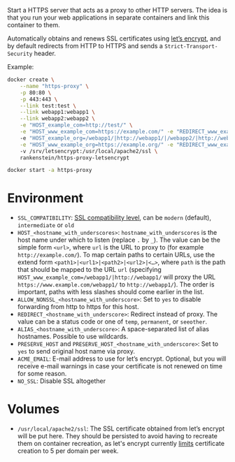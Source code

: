 Start a HTTPS server that acts as a proxy to other HTTP servers. The idea is that you run your web applications in separate containers and link this container to them.

Automatically obtains and renews SSL certificates using [let’s encrypt](https://letsencrypt.org/), and by default redirects from HTTP to HTTPS and sends a `Strict-Transport-Security` header.

Example:

```bash
docker create \
	--name "https-proxy" \
	-p 80:80 \
	-p 443:443 \
	--link test:test \
	--link webapp1:webapp1 \
	--link webapp2:webapp2 \
	-e "HOST_example_com=http://test/" \
	-e "HOST_www_example_com=https://example.com/" -e "REDIRECT_www_example_com=permanent"
	-e "HOST_example_org=/webapp1/|http://webapp1/|/webapp2/|http://webapp2/" \
	-e "HOST_www_example_org=https://example.org/" -e "REDIRECT_www_example_org=permanent"
	-v /srv/letsencrypt:/usr/local/apache2/ssl \
	rankenstein/https-proxy-letsencrypt

docker start -a https-proxy
```

Environment
===========

* `SSL_COMPATIBILITY`: [SSL compatibility level](https://wiki.mozilla.org/Security/Server_Side_TLS), can be `modern` (default), `intermediate` or `old`
* `HOST_<hostname_with_underscores>`: `hostname_with_underscores` is the host name under which to listen (replace `.` by `_`). The value can be the simple form `<url>`, where `url` is the URL to proxy to (for example `http://example.com/`). To map certain paths to certain URLs, use the extend form `<path1>|<url1>|<path2>|<url2>|<…>`, where `path` is the path that should be mapped to the URL `url` (specifying `HOST_www_example_com=/webapp1/|http://webapp1/` will proxy the URL `https://www.example.com/webapp1/` to `http://webapp1/`). The order is important, paths with less slashes should come earlier in the list.
* `ALLOW_NONSSL_<hostname_with_underscore>`: Set to `yes` to disable forwarding from http to https for this host.
* `REDIRECT_<hostname_with_underscore>`: Redirect instead of proxy. The value can be a status code or one of `temp`, `permanent`, or `seeother`.
* `ALIAS_<hostname_with_underscore>`: A space-separated list of alias hostnames. Possible to use wildcards.
* `PRESERVE_HOST` and `PRESERVE_HOST_<hostname_with_underscore>`: Set to `yes` to send original host name via proxy.
* `ACME_EMAIL`: E-mail address to use for let’s encrypt. Optional, but you will receive e-mail warnings in case your certificate is not renewed on time for some reason.
* `NO_SSL`: Disable SSL altogether

Volumes
=======

* `/usr/local/apache2/ssl`: The SSL certificate obtained from let’s encrypt will be put here. They should be persisted to avoid having to recreate them on container recreation, as let's encrypt currently [limits](https://community.letsencrypt.org/t/rate-limits-for-lets-encrypt/6769) certificate creation to 5 per domain per week.
